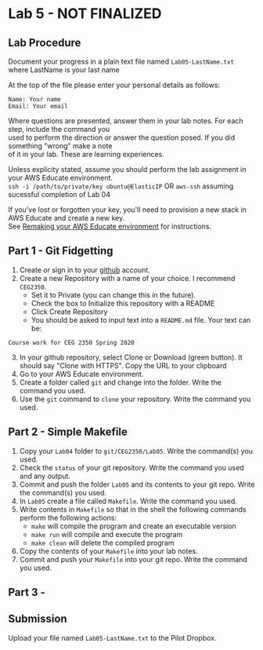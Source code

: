 # Lab 5 - NOT FINALIZED

## Lab Procedure
Document your progress in a plain text file named `Lab05-LastName.txt`  
where LastName is your last name

At the top of the file please enter your personal details as follows:
```
Name: Your name
Email: Your email

```

Where questions are presented, answer them in your lab notes.  For each step, include the command you  
used to perform the direction or answer the question posed.  If you did something "wrong" make a note  
of it in your lab.  These are learning experiences.

Unless explicity stated, assume you should perform the lab assignment in your AWS Educate environment.  
`ssh -i /path/to/private/key ubuntu@ElasticIP`  OR `aws-ssh` assuming sucessful completion of Lab 04

If you've lost or forgotten your key, you'll need to provision a new stack in AWS Educate and create a new key.  
See [Remaking your AWS Educate environment](../../..) for instructions.

## Part 1 - Git Fidgetting
1. Create or sign in to your [github](https://github.com/) account.
2. Create a new Repository with a name of your choice.  I recommend `CEG2350`. 
    * Set it to Private (you can change this in the future).  
    * Check the box to Initialize this repository  with a README
    * Click Create Repository
    * You should be asked to input text into a `README.md` file.  Your text can be:
```
Course work for CEG 2350 Spring 2020
```
3. In your github repository, select Clone or Download (green button).  It should say "Clone with HTTPS".  Copy the URL to your clipboard
4. Go to your AWS Educate environment.
5. Create a folder called `git` and change into the folder.  Write the command you used.
6. Use the `git` command to `clone` your repository.  Write the command you used.

## Part 2 - Simple Makefile
1. Copy your `Lab04` folder to `git/CEG2350/Lab05`.  Write the command(s) you used.
2. Check the `status` of your git repository.  Write the command you used and any output.
3. Commit and push the folder `Lab05` and its contents to your git repo.  Write the command(s) you used.
4. In `Lab05` create a file called `Makefile`.  Write the command you used.
5. Write contents in `Makefile` so that in the shell the following commands perform the following actions:
    * `make` will compile the program and create an executable version
    * `make run` will compile and execute the program
    * `make clean` will delete the compiled program
6. Copy the contents of your `Makefile` into your lab notes.
7. Commit and push your `Makefile` into your git repo.  Write the command you used.

## Part 3 - 

## Submission
Upload your file named `Lab05-LastName.txt` to the Pilot Dropbox.